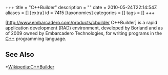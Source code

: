 +++
title = "C++Builder"
description = ""
date = 2010-05-24T22:14:54Z
aliases = []
[extra]
id = 7415
[taxonomies]
categories = []
tags = []
+++



[http://www.embarcadero.com/products/cbuilder C++Builder] is a rapid application development (RAD) environment, developed by Borland and as of 2009 owned by Embarcadero Technologies, for writing programs in the [C++](https://rosettacode.org/wiki/C++) programming language. 

## See Also
*[Wikipedia:C++Builder](https://en.wikipedia.org/wiki/C%2B%2BBuilder)
